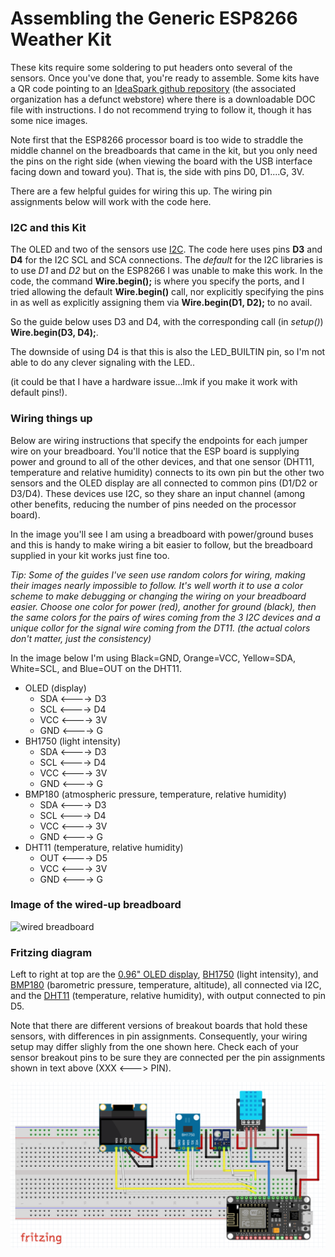 # Assembling the Generic ESP8266 Weather Kit

These kits require some soldering to put headers onto several of the
sensors. Once you've done that, you're ready to assemble.  Some kits
have a QR code pointing to an 
[IdeaSpark github repository](https://gitlab.com/GJKJ/WSK)
(the associated organization has a defunct webstore)
where there is a downloadable DOC file with instructions.
I do not recommend trying to follow it, though it has some nice images.

Note first that the ESP8266 processor board is too wide
to straddle the middle channel on the breadboards that
came in the kit, but you only need the pins on the right
side (when viewing the board with the USB interface
facing down and toward you).  That is, the side with pins
D0, D1....G, 3V.

There are a few helpful guides for wiring this up. The wiring pin
assignments below will work with the code here. 

### I2C and this Kit

The OLED and two of the sensors use 
[I2C](https://learn.sparkfun.com/tutorials/i2c/all).
The code here uses pins **D3** and **D4** for the I2C
SCL and SCA connections.
The *default* for the I2C libraries is to use *D1* and *D2* but
on the ESP8266 I was unable to make this work. In the code,
the command **Wire.begin();** is where you specify the ports,
and I tried allowing the default **Wire.begin()** call,
nor explicitly specifying the pins in as well as explicitly
assigning them via **Wire.begin(D1, D2);** to no avail.

So the guide below uses D3 and D4, with the corresponding call
(in *setup()*) **Wire.begin(D3, D4);**.

The downside of using D4 is that this is also the LED_BUILTIN pin,
so I'm not able to do any clever signaling with the LED..

(it could be that I have a hardware issue...lmk if you make it work
with default pins!).

### Wiring things up

Below are wiring instructions that specify the endpoints for each 
jumper wire on your breadboard.  You'll notice that the ESP board
is supplying power and ground to all of the other devices, and that
one sensor (DHT11, temperature and relative humidity) connects
to its own pin but the other two sensors and the OLED display
are all connected to common pins (D1/D2 or D3/D4). These devices
use I2C, so they share an input channel (among other benefits, 
reducing the number of pins needed on the processor board).

In the image you'll see I am using a breadboard with power/ground
buses and this is handy to make wiring a bit easier to follow,
but the breadboard supplied in your kit works just fine too.

*Tip: Some of the guides I've seen use random colors for wiring,
making their images nearly impossible to follow.  It's *well worth it*
to use a color scheme to make debugging or changing the wiring on
your breadboard easier.  Choose one color for power (red), another
for ground (black), then the same colors for the pairs of wires
coming from the 3 I2C devices and a unique collor for the signal
wire coming from the DT11.  (the actual colors don't matter, just
the consistency)*

In the image below I'm using Black=GND, Orange=VCC,
Yellow=SDA, White=SCL, and Blue=OUT on the DHT11.

* OLED (display)
	* SDA <----> D3
	* SCL <----> D4
	* VCC <----> 3V
	* GND <----> G
* BH1750 (light intensity)
	* SDA <----> D3
	* SCL <----> D4
	* VCC <----> 3V
	* GND <----> G
* BMP180 (atmospheric pressure, temperature, relative humidity)
	* SDA <----> D3
	* SCL <----> D4
	* VCC <----> 3V
	* GND <----> G
* DHT11 (temperature, relative humidity)
	* OUT <----> D5
	* VCC <----> 3V
	* GND <----> G

### Image of the wired-up breadboard

![wired breadboard](GenericESP8266wiring.jpeg)

### Fritzing diagram
Left to right at top are the
[0.96" OLED display](https://www.amazon.com/Diymall-Yellow-Arduino-Display-Raspberry/dp/B00O2LLT30?th=1),
[BH1750](https://www.instructables.com/BH1750-Digital-Light-Sensor/)
(light intensity), and
[BMP180](https://www.adafruit.com/product/1603)
(barometric pressure, temperature, altitude), all connected via I2C,
and the
[DHT11](https://components101.com/sensors/dht11-temperature-sensor)
(temperature, relative humidity), with output connected to pin D5.

Note that there are different versions of breakout boards that hold
these sensors, with differences in pin assignments. Consequently,
your wiring setup may differ slighly from the one shown here.
Check each of your sensor breakout pins to be sure they are
connected per the pin assignments shown in text above (XXX <---> PIN).

![wired breadboard](genericESP8266fritzing2.png)


